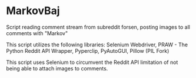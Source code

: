 # MarkovBaj
Script reading comment stream from subreddit forsen, posting images to all comments with "Markov"

This script utilizes the following libraries:
Selenium Webdriver,
PRAW - The Python Reddit API Wrapper,
Pyperclip,
PyAutoGUI,
Pillow (PIL Fork)

This script uses Selenium to circumvent the Reddit API limitation of not being able to attach images to comments.
